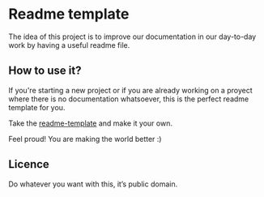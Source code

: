 # Readme template

The idea of this project is to improve our documentation in our day-to-day work by having a useful readme file.

## How to use it?

If you're starting a new project or if you are already working on a proyect where there is no documentation whatsoever, this is the perfect readme template for you.

Take the [readme-template](readme-template.md) and make it your own.

Feel proud! You are making the world better :)

## Licence

Do whatever you want with this, it’s public domain.
